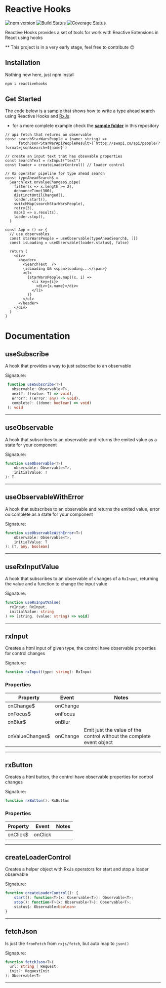 # Reactive Hooks
[![npm version](https://badge.fury.io/js/reactivehooks.svg)](https://badge.fury.io/js/reactivehooks)
[![Build Status](https://travis-ci.org/lucasteles/reactivehooks.svg?branch=master)](https://travis-ci.org/lucasteles/reactivehooks)
[![Coverage Status](https://img.shields.io/coveralls/github/lucasteles/reactivehooks/master.svg)](https://coveralls.io/github/lucasteles/reactivehooks?branch=master)

Reactive Hooks provides a set of tools for work with Reactive Extensions in React using hooks

** This project is in a very early stage, feel free to contribute 😉

## Installation

Nothing new here, just npm install
```sh
npm i reactivehooks
```

## Get Started

The code below is a sample that shows how to write a type ahead search using Reactive Hooks and [RxJs](https://github.com/ReactiveX/rxjs):

* for a more complete example check the [**sample folder**](https://github.com/lucasteles/reactivehooks/tree/master/Sample) in this repository

```tsx
// api fetch that returns an observable
const searchStarWarsPeople = (name: string) =>
      fetchJson<StarWarApiPeopleResult>(`https://swapi.co/api/people/?format=json&search=${name}`)

// create an input text that has obsevable properties
const SearchText = rxInput("text")
const loader = createLoaderControl() // loader control

// Rx operator pipeline for type ahead search
const typeAheadSearch$ =
  SearchText.onValueChanges$.pipe(
    filter(x => x.length >= 2),
    debounceTime(300),
    distinctUntilChanged(),
    loader.start(),
    switchMap(searchStarWarsPeople),
    retry(3),
    map(x => x.results),
    loader.stop(),
  )

const App = () => {
  // use observables
  const starWarsPeople = useObservable(typeAheadSearch$, [])
  const isLoading = useObservable(loader.status$, false)
  
  return (
    <div>
      <header>
        <SearchText  />
        {isLoading && <span>loading...</span>}
        <ul>
          {starWarsPeople.map((x, i) =>
            <li key={i}>
              <div>{x.name}</div>
            </li>
          )}
        </ul>
      </header>
    </div>
  )
}
```

# Documentation


## useSubscribe

A hook that provides a way to just subscribe to an observable

Signature:
```ts
 function useSubscribe<T>(
   observable: Observable<T>, 
   next?: ((value: T) => void), 
   error?: ((error: any) => void), 
   complete?: ((done: boolean) => void)
 ): void
```


---
## useObservable

A hook that subscribes to an observable and returns the emited value as a state for your component

Signature:
```ts
function useObservable<T>(
    observable: Observable<T>, 
    initialValue: T
): T
```
---
## useObservableWithError

A hook that subscribes to an observable and returns the emited value, error ou complete  as a state for your component

Signature:
```ts
function useObservableWithError<T>(
    observable: Observable<T>, 
    initialValue: T
): [T, any, boolean]
```
---
## useRxInputValue

A hook that subscribes to an observable of changes of a `RxInput`, returning the value and a function to change the input value

Signature:
```ts
function useRxInputValue(
  rxInput: RxInput, 
  initialValue: string
) => [string, (value: string) => void]
```
---

## rxInput

Creates a html input of given type, the control have observable properties for control changes

Signature:
```ts
function rxInput(type: string): RxInput
```

### Properties

| Property        | Event    | Notes                                                                |
|-----------------|----------|----------------------------------------------------------------------|
| onChange$       | onChange |                                                                      |
| onFocus$        | onFocus  |                                                                      |
| onBlur$         | onBlur   |                                                                      |
| onValueChanges$ | onChange | Emit just the value of the control without the complete event object |
---

## rxButton

Creates a html button, the control have observable properties for control changes

Signature:
```ts
function rxButton(): RxButton
```

### Properties

| Property        | Event    | Notes                                                                |
|-----------------|----------|----------------------------------------------------------------------|
| onClick$       | onClick |                                                                      |

---
## createLoaderControl

Creates a helper object with RxJs operators for start and stop a loader observable

Signature:
```ts
function createLoaderControl(): {
    start(): function<T>(x: Observable<T>): Observable<T>;
    stop(): function<T>(x: Observable<T>): Observable<T>;
    status$: Observable<boolean>
}
```

---
## fetchJson

Is just the `fromFetch`  from `rxjs/fetch`, but auto map to `json()`

Signature:
```ts
function fetchJson<T>(
  url: string | Request, 
  init?: RequestInit
): Observable<T>
```
---